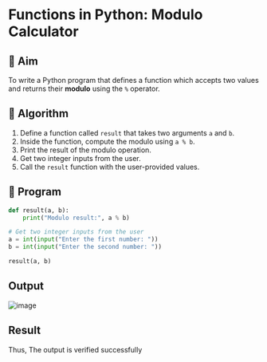 # Functions in Python: Modulo Calculator

## 🎯 Aim
To write a Python program that defines a function which accepts two values and returns their **modulo** using the `%` operator.

## 🧠 Algorithm
1. Define a function called `result` that takes two arguments `a` and `b`.
2. Inside the function, compute the modulo using `a % b`.
3. Print the result of the modulo operation.
4. Get two integer inputs from the user.
5. Call the `result` function with the user-provided values.

## 🧾 Program
```python
def result(a, b):
    print("Modulo result:", a % b)

# Get two integer inputs from the user
a = int(input("Enter the first number: "))
b = int(input("Enter the second number: "))

result(a, b)
```

## Output
![image](https://github.com/user-attachments/assets/461f13a0-16d4-45cb-9ed4-f64597d2270d)

## Result
Thus, The output is verified successfully
